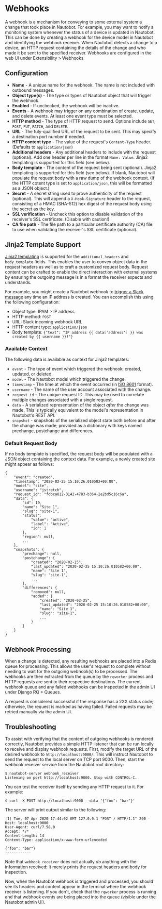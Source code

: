 # Webhooks

A webhook is a mechanism for conveying to some external system a change that took place in Nautobot. For example, you may want to notify a monitoring system whenever the status of a device is updated in Nautobot. This can be done by creating a webhook for the device model in Nautobot and identifying the webhook receiver. When Nautobot detects a change to a device, an HTTP request containing the details of the change and who made it be sent to the specified receiver. Webhooks are configured in the web UI under Extensibility > Webhooks.

## Configuration

* **Name** - A unique name for the webhook. The name is not included with outbound messages.
* **Object type(s)** - The type or types of Nautobot object that will trigger the webhook.
* **Enabled** - If unchecked, the webhook will be inactive.
* **Events** - A webhook may trigger on any combination of create, update, and delete events. At least one event type must be selected.
* **HTTP method** - The type of HTTP request to send. Options include `GET`, `POST`, `PUT`, `PATCH`, and `DELETE`.
* **URL** - The fuly-qualified URL of the request to be sent. This may specify a destination port number if needed.
* **HTTP content type** - The value of the request's `Content-Type` header. (Defaults to `application/json`)
* **Additional headers** - Any additional headers to include with the request (optional). Add one header per line in the format `Name: Value`. Jinja2 templating is supported for this field (see below).
* **Body template** - The content of the request being sent (optional). Jinja2 templating is supported for this field (see below). If blank, Nautobot will populate the request body with a raw dump of the webhook context. (If the HTTP cotent type is set to `application/json`, this will be formatted as a JSON object.)
* **Secret** - A secret string used to prove authenticity of the request (optional). This will append a `X-Hook-Signature` header to the request, consisting of a HMAC (SHA-512) hex digest of the request body using the secret as the key.
* **SSL verification** - Uncheck this option to disable validation of the receiver's SSL certificate. (Disable with caution!)
* **CA file path** - The file path to a particular certificate authority (CA) file to use when validating the receiver's SSL certificate (optional).

## Jinja2 Template Support

[Jinja2 templating](https://jinja.palletsprojects.com/) is supported for the `additional_headers` and `body_template` fields. This enables the user to convey object data in the request headers as well as to craft a customized request body. Request content can be crafted to enable the direct interaction with external systems by ensuring the outgoing message is in a format the receiver expects and understands.

For example, you might create a Nautobot webhook to [trigger a Slack message](https://api.slack.com/messaging/webhooks) any time an IP address is created. You can accomplish this using the following configuration:

* Object type: IPAM > IP address
* HTTP method: `POST`
* URL: Slack incoming webhook URL
* HTTP content type: `application/json`
* Body template: `{"text": "IP address {{ data['address'] }} was created by {{ username }}!"}`

### Available Context

The following data is available as context for Jinja2 templates:

* `event` - The type of event which triggered the webhook: created, updated, or deleted.
* `model` - The Nautobot model which triggered the change.
* `timestamp` - The time at which the event occurred (in [ISO 8601](https://en.wikipedia.org/wiki/ISO_8601) format).
* `username` - The name of the user account associated with the change.
* `request_id` - The unique request ID. This may be used to correlate multiple changes associated with a single request.
* `data` - A serialized representation of the object _after_ the change was made. This is typically equivalent to the model's representation in Nautobot's REST API.
* `snapshot` - snapshots of the serialized object state both before and after the change was made; provided as a dictionary with keys named prechange, postchange and differences.

### Default Request Body

If no body template is specified, the request body will be populated with a JSON object containing the context data. For example, a newly created site might appear as follows:

```no-highlight
{
    "event": "created",
    "timestamp": "2020-02-25 15:10:26.010582+00:00",
    "model": "site",
    "username": "jstretch",
    "request_id": "fdbca812-3142-4783-b364-2e2bd5c16c6a",
    "data": {
        "id": 19,
        "name": "Site 1",
        "slug": "site-1",
        "status":
            "value": "active",
            "label": "Active",
            "id": 1
        },
        "region": null,
        ...
    },
    "snapshots": {
        "prechange": null,
        "postchange": {
            "created": "2020-02-25",
            "last_updated": "2020-02-25 15:10:26.010582+00:00",
            "name": "Site 1",
            "slug": "site-1",
            ...
        },
        "differences": {
            "removed": null,
            "added": {
                "created": "2020-02-25",
                "last_updated": "2020-02-25 15:10:26.010582+00:00",
                "name": "Site 1",
                "slug": "site-1",
                ...
            }
        }
    }
}
```

## Webhook Processing

When a change is detected, any resulting webhooks are placed into a Redis queue for processing. This allows the user's request to complete without needing to wait for the outgoing webhook(s) to be processed. The webhooks are then extracted from the queue by the `rqworker` process and HTTP requests are sent to their respective destinations. The current webhook queue and any failed webhooks can be inspected in the admin UI under Django RQ > Queues.

A request is considered successful if the response has a 2XX status code; otherwise, the request is marked as having failed. Failed requests may be retried manually via the admin UI.

## Troubleshooting

To assist with verifying that the content of outgoing webhooks is rendered correctly, Nautobot provides a simple HTTP listener that can be run locally to receive and display webhook requests. First, modify the target URL of the desired webhook to `http://localhost:9000/`. This will instruct Nautobot to send the request to the local server on TCP port 9000. Then, start the webhook receiver service from the Nautobot root directory:

```no-highlight
$ nautobot-server webhook_receiver
Listening on port http://localhost:9000. Stop with CONTROL-C.
```

You can test the receiver itself by sending any HTTP request to it. For example:

```no-highlight
$ curl -X POST http://localhost:9000 --data '{"foo": "bar"}'
```

The server will print output similar to the following:

```no-highlight
[1] Tue, 07 Apr 2020 17:44:02 GMT 127.0.0.1 "POST / HTTP/1.1" 200 -
Host: localhost:9000
User-Agent: curl/7.58.0
Accept: */*
Content-Length: 14
Content-Type: application/x-www-form-urlencoded

{"foo": "bar"}
------------
```

Note that `webhook_receiver` does not actually _do_ anything with the information received: It merely prints the request headers and body for inspection.

Now, when the Nautobot webhook is triggered and processed, you should see its headers and content appear in the terminal where the webhook receiver is listening. If you don't, check that the `rqworker` process is running and that webhook events are being placed into the queue (visible under the Nautobot admin UI).
